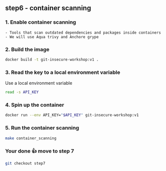 ## step6 - container scanning

### 1. Enable container scanning
```
- Tools that scan outdated dependencies and packages inside containers
- We will use Aqua trivy and Anchore grype
```

### 2. Build the image
```bash
docker build -t git-insecure-workshop:v1 .
```

### 3. Read the key to a local environment variable
Use a local environment variable
```bash
read -s API_KEY
``````

### 4. Spin up the container
```bash
docker run --env API_KEY="$API_KEY" git-insecure-workshop:v1
```

### 5. Run the container scanning
```bash
make container_scanning
```

### Your done 👍 move to step 7
```bash
git checkout step7
```
